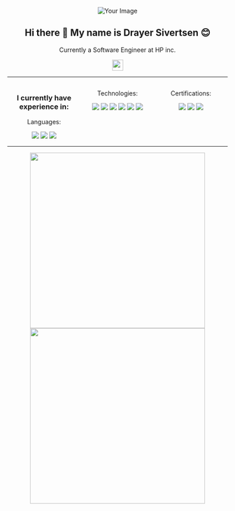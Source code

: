 <p align="center">
  <img src="https://github.com/DrayerSivertsen/drayersivertsen/blob/Projects/images/githubspedup.gif" alt="Your Image" style="max-width:100%; height:auto;">
</p>

<h2 align="center">Hi there 👋 My name is Drayer Sivertsen 😊 </h2>

<p align="center">Currently a Software Engineer at HP inc.</p>

<p align="center"><a href="https://www.linkedin.com/in/drayersivertsen/"><img src="https://img.shields.io/badge/linkedin-%230077B5.svg?&style=for-the-badge&logo=linkedin&logoColor=white" height=25></a> 
<hr>
<p align="center">
  <div style="display: flex; justify-content: center;">
    <div style="flex: 1; text-align: center;">
      <h3>I currently have experience in:</h3>
      <p>Languages:</p>
      <img src="https://img.shields.io/badge/C%2FC%2B%2B-white?style=for-the-badge&logo=C%2B%2B&logoColor=%23FFFFFF&color=%23044F88">
      <img src="https://img.shields.io/badge/Python-white?style=for-the-badge&logo=python&logoColor=%23FFFFFF&color=4B8BBE">
      <img src="https://img.shields.io/badge/C%23-white?style=for-the-badge&logo=C-Sharp&logoColor=%23FFFFFF&color=AC1B2F">
    </div>
    <div style="flex: 1; text-align: center;">
      <p>Technologies:</p>
      <img src="https://img.shields.io/badge/GITHUB-white?style=for-the-badge&logo=GitHub&logoColor=%23FFFFFF&color=black">
      <img src="https://img.shields.io/badge/AWS-white?style=for-the-badge&logo=Amazon&logoColor=%23FFFFFF&color=FF9900">
      <img src="https://img.shields.io/badge/Azure-white?style=for-the-badge&logo=Microsoft&logoColor=%23FFFFFF&color=001440">
      <img src="https://img.shields.io/badge/GOOGLE TEST-white?style=for-the-badge&logo=Google&logoColor=%23FFFFFF&color=F72A25">
      <img src="https://img.shields.io/badge/Linux-white?style=for-the-badge&logo=Linux&logoColor=%23FFFFFF&color=E6B706">
      <img src="https://img.shields.io/badge/Operating%20Systems-white?style=for-the-badge&logoColor=%23FFFFFF&color=00BD9F">
    </div>
    <div style="flex: 1; text-align: center;">
      <p>Certifications:</p>
      <img src="https://img.shields.io/badge/AWS%20Cloud%20Practitioner-white?style=for-the-badge&logo=Amazon&logoColor=%23FFFFFF&color=966FD6">
      <img src="https://img.shields.io/badge/AWS%20Certified%20Developer%20%E2%80%93%20Associates-white?style=for-the-badge&logo=Amazon&logoColor=%23FFFFFF&color=1352AB">
      <img src="https://img.shields.io/badge/Microsoft%20Azure%20Fundamentals-white?style=for-the-badge&logo=Microsoft&logoColor=%23FFFFFF&color=001440">
    </div>
  </div>
</p>

<hr>

<p align="center">
  <img src="https://github-readme-stats.vercel.app/api?username=drayersivertsen&show_icons=true&theme=bear" width="400">
  <img src="https://github-readme-streak-stats.herokuapp.com?user=drayersivertsen&theme=dark&hide_border=true" width="400">
</p>


